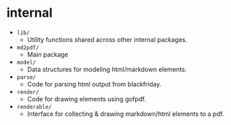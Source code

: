 # internal

- `lib/`
  - Utility functions shared across other internal packages.
- `md2pdf/`
  - Main package
- `model/`
  - Data structures for modeling html/markdown elements.
- `parse/`
  - Code for parsing html output from blackfriday.
- `render/`
  - Code for drawing elements using gofpdf.
- `renderable/`
  - Interface for collecting & drawing markdown/html elements to a pdf.
